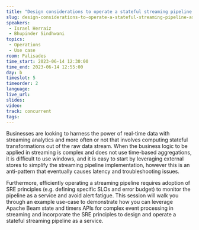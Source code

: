 ```yaml
---
title: "Design considerations to operate a stateful streaming pipeline as a service"
slug: design-considerations-to-operate-a-stateful-streaming-pipeline-as-a-service
speakers:
 - Israel Herraiz
 - Bhupinder Sindhwani
topics:
 - Operations
 - Use case
room: Palisades
time_start: 2023-06-14 12:30:00
time_end: 2023-06-14 12:55:00
day: b
timeslot: 5
timeorder: 2
language: 
live_url: 
slides: 
video: 
track: concurrent
tags:
---
```


Businesses are looking to harness the power of real-time data with streaming analytics and more often or not that involves computing stateful transformations out of the raw data stream. When the business logic to be applied in streaming is complex and does not use time-based aggregations, it is difficult to use windows, and it is easy to start by leveraging external stores to simplify the streaming pipeline implementation, however this is an anti-pattern that eventually causes latency and troubleshooting issues. 
 
 
 
 Furthermore, efficiently operating a streaming pipeline requires adoption of SRE principles (e.g. defining specific SLOs and error budget) to monitor the pipeline as a service and avoid alert fatigue. This session will walk you through an example use-case to demonstrate how you can leverage Apache Beam state and timers APIs for complex event processing in streaming and incorporate the SRE principles to design and operate a stateful streaming pipeline as a service.